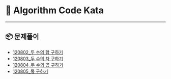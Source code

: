 # 📌 Algorithm Code Kata
---
## 📦 문제풀이

- [120802_두 수의 합 구하기](https://github.com/HJY8682/Algorithm-Code-Kata/blob/main/programmers/120802_%EB%91%90%20%EC%88%98%EC%9D%98%20%ED%95%A9%20%EA%B5%AC%ED%95%98%EA%B8%B0.cpp)
- [120803_두 수의 차 구하기](https://github.com/HJY8682/Algorithm-Code-Kata/blob/main/programmers/120803_%EB%91%90%20%EC%88%98%EC%9D%98%20%EC%B0%A8%20%EA%B5%AC%ED%95%98%EA%B8%B0.cpp)
- [120804_두 수의 곱 구하기](https://github.com/HJY8682/Algorithm-Code-Kata/blob/main/programmers/120804_%EB%91%90%20%EC%88%98%EC%9D%98%20%EA%B3%B1%20%EA%B5%AC%ED%95%98%EA%B8%B0.CPP)
- [120805_몫 구하기](https://github.com/HJY8682/Algorithm-Code-Kata/blob/main/programmers/120805_%EB%AA%AB%20%EA%B5%AC%ED%95%98%EA%B8%B0.CPP)
